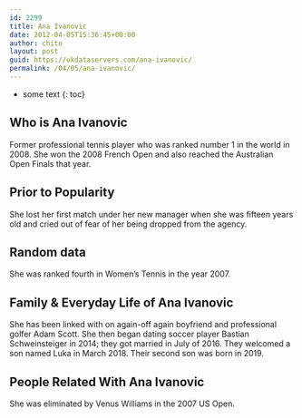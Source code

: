 ```yaml
---
id: 2299
title: Ana Ivanovic
date: 2012-04-05T15:36:45+00:00
author: chito
layout: post
guid: https://ukdataservers.com/ana-ivanovic/
permalink: /04/05/ana-ivanovic/
---
```


* some text
{: toc}


## Who is  Ana Ivanovic
                  
                  
                  
Former professional tennis player who was ranked number 1 in the world in 2008. She won the 2008 French Open and also reached the Australian Open Finals that year.
                  
                
                
                
## Prior to Popularity 
                  
                  
                  
She lost her first match under her new manager when she was fifteen years old and cried out of fear of her being dropped from the agency.
                  
                
                
                
## Random data 
                  
                  
                  
She was ranked fourth in Women&#8217;s Tennis in the year 2007.
                  
                
                
                
## Family & Everyday Life of Ana Ivanovic
                  
                  
                  
She has been linked with on again-off again boyfriend and professional golfer Adam Scott. She then began dating soccer player Bastian Schweinsteiger in 2014; they got married in July of 2016. They welcomed a son named Luka in March 2018. Their second son was born in 2019. 
                  
                
                
                
## People Related With  Ana Ivanovic
                  
                  
                  
She was eliminated by Venus Williams in the 2007 US Open.
                  
                
              
            
          
          
          
    
    
  
